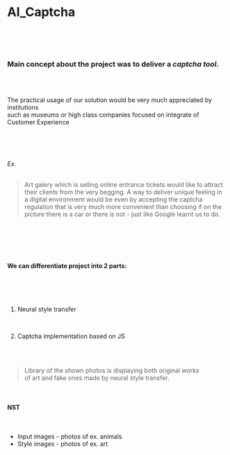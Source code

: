 # AI_Captcha

<br/>
<br/>
<br/>

### Main concept about the project was to deliver a *captcha tool*.
<br/>
<br/>

  The practical usage of our solution would be very much appreciated by institutions <br/>
  such as museums or high class companies focused on integrate of Customer Experience

<br/>
<br/>
<br/>

*Ex.*    
<br/>
 > Art galery which is selling online entrance tickets would like to attract their clients from the very begging. A way to deliver unique feeling in a digital environment would be even by accepting the captcha regulation that is very much more convenient than choosing if on the picture there is a car or there is not - just like Google learnt us to do.

<br/>
<br/>
<br/>
<br/>

#### We can differentiate project into 2 parts:

<br/>
<br/>
<br/>

1.	Neural style transfer

<br/>

2.	Captcha implementation based on JS

<br/>
<br/>

> Library of the shown photos is displaying both original works<br/> 
  of art and fake ones made by neural style transfer. 

<br/>

#### NST

<br/>

* Input images - photos of ex. animals
* Style images - photos of ex. art










